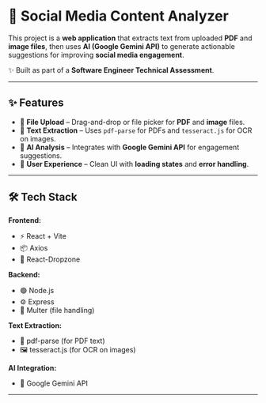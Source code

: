 # 🚀 Social Media Content Analyzer  

This project is a **web application** that extracts text from uploaded **PDF** and **image files**, then uses **AI (Google Gemini API)** to generate actionable suggestions for improving **social media engagement**.  

✨ Built as part of a **Software Engineer Technical Assessment**.  

---

## ✨ Features  

- 📂 **File Upload** – Drag-and-drop or file picker for **PDF** and **image** files.  
- 🔎 **Text Extraction** – Uses `pdf-parse` for PDFs and `tesseract.js` for OCR on images.  
- 🤖 **AI Analysis** – Integrates with **Google Gemini API** for engagement suggestions.  
- 🎨 **User Experience** – Clean UI with **loading states** and **error handling**.  

---

## 🛠 Tech Stack  

**Frontend:**  
- ⚡ React + Vite 
- 📦 Axios  
- 📂 React-Dropzone  

**Backend:**  
- 🟢 Node.js  
- ⚙️ Express  
- 📂 Multer (file handling)  

**Text Extraction:**  
- 📑 pdf-parse (for PDF text)  
- 🖼️ tesseract.js (for OCR on images)  

**AI Integration:**  
- 🔮 Google Gemini API  

---
